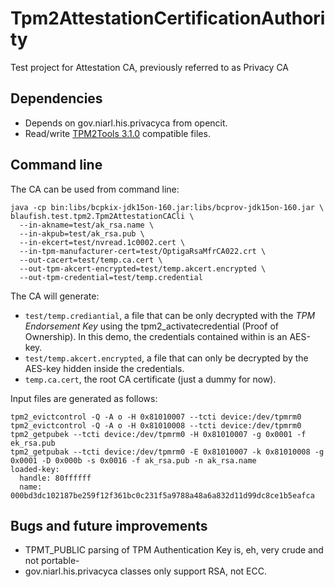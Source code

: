 # Tpm2AttestationCertificationAuthority
Test project for Attestation CA, previously referred to as Privacy CA 

## Dependencies
* Depends on gov.niarl.his.privacyca from opencit. 
* Read/write [TPM2Tools 3.1.0](https://github.com/tpm2-software/tpm2-tools/tree/3.1.0) compatible files.

## Command line
The CA can be used from command line:

```
java -cp bin:libs/bcpkix-jdk15on-160.jar:libs/bcprov-jdk15on-160.jar \
blaufish.test.tpm2.Tpm2AttestationCACli \
  --in-akname=test/ak_rsa.name \
  --in-akpub=test/ak_rsa.pub \
  --in-ekcert=test/nvread.1c0002.cert \
  --in-tpm-manufacturer-cert=test/OptigaRsaMfrCA022.crt \
  --out-cacert=test/temp.ca.cert \
  --out-tpm-akcert-encrypted=test/temp.akcert.encrypted \
  --out-tpm-credential=test/temp.credential
```

The CA will generate:
* `test/temp.crediantial`, a file that can be only decrypted with the *TPM Endorsement Key* using the tpm2_activatecredential (Proof of Ownership). In this demo, the credentials contained within is an AES-key.
* `test/temp.akcert.encrypted`, a file that can only be decrypted by the AES-key hidden inside the credentials.
* `temp.ca.cert`, the root CA certificate (just a dummy for now).

Input files are generated as follows:

```
tpm2_evictcontrol -Q -A o -H 0x81010007 --tcti device:/dev/tpmrm0
tpm2_evictcontrol -Q -A o -H 0x81010008 --tcti device:/dev/tpmrm0
tpm2_getpubek --tcti device:/dev/tpmrm0 -H 0x81010007 -g 0x0001 -f ek_rsa.pub
tpm2_getpubak --tcti device:/dev/tpmrm0 -E 0x81010007 -k 0x81010008 -g 0x0001 -D 0x000b -s 0x0016 -f ak_rsa.pub -n ak_rsa.name
loaded-key:
  handle: 80ffffff
  name: 000bd3dc102187be259f12f361bc0c231f5a9788a48a6a832d11d99dc8ce1b5eafca
```

## Bugs and future improvements
* TPMT_PUBLIC parsing of TPM Authentication Key is, eh, very crude and not portable-
* gov.niarl.his.privacyca classes only support RSA, not ECC.
